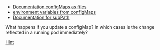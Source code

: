 #

* [Documentation configMaps as files](https://kubernetes.io/docs/concepts/configuration/configmap/#using-configmaps-as-files-from-a-pod)
* [environment variables from configMaps](https://kubernetes.io/docs/concepts/configuration/configmap/#using-configmaps-as-environment-variables)
* [Documentation for subPath](https://kubernetes.io/docs/concepts/storage/volumes/#using-subpath)

What happens if you update a configMap? In which cases is the change reflected
in a running pod immediately?

[Hint](https://kubernetes.io/docs/concepts/configuration/configmap/#mounted-configmaps-are-updated-automatically)
